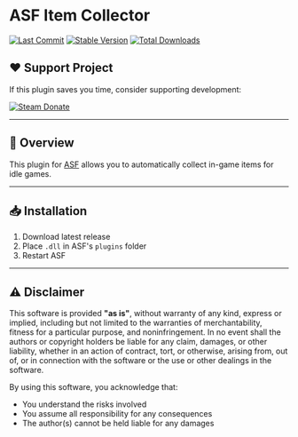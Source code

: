 # ASF Item Collector

[![Last Commit](https://img.shields.io/github/last-commit/keefort/ASFItemCollector?color=brightgreen&label=Updated&logo=Github&logoColor=white)](https://github.com/keefort/ASFItemCollector/commits)
[![Stable Version](https://img.shields.io/github/v/release/keefort/ASFItemCollector?color=blue&label=Stable&logo=Github&logoColor=white)](https://github.com/keefort/ASFItemCollector/releases/latest)
[![Total Downloads](https://img.shields.io/github/downloads/keefort/ASFItemCollector/total?color=brightgreen&label=Total%20Downloads&logo=Github&logoColor=white)](https://github.com/keefort/ASFItemCollector/releases)

## ❤️ Support Project
If this plugin saves you time, consider supporting development:

[![Steam Donate](https://img.shields.io/badge/Steam-donate-000000.svg?logo=steam)](https://steamcommunity.com/tradeoffer/new/?partner=1393128854&token=FPzSAfsL)

---

## 📌 Overview
This plugin for [ASF](https://github.com/JustArchiNET/ArchiSteamFarm/) allows you to automatically collect in-game items for idle games.

---

## 📥 Installation
1. Download latest release
2. Place `.dll` in ASF's `plugins` folder
3. Restart ASF

---

## ⚠️ Disclaimer

This software is provided **"as is"**, without warranty of any kind, express or implied, including but not limited to the warranties of merchantability, fitness for a particular purpose, and noninfringement. In no event shall the authors or copyright holders be liable for any claim, damages, or other liability, whether in an action of contract, tort, or otherwise, arising from, out of, or in connection with the software or the use or other dealings in the software.

By using this software, you acknowledge that:
- You understand the risks involved
- You assume all responsibility for any consequences
- The author(s) cannot be held liable for any damages
